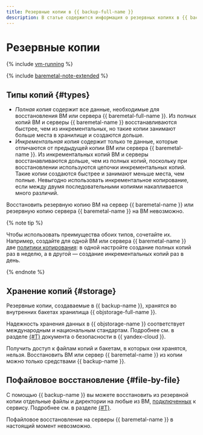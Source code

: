 ```yaml
---
title: Резервные копии в {{ backup-full-name }}
description: В статье содержится информация о резервных копиях в {{ backup-name }}.
---
```


# Резервные копии

{% include [vm-running](../../_includes/backup/vm-running.md) %}

{% include [baremetal-note-extended](../../_includes/backup/baremetal-note-extended.md) %}

## Типы копий {#types}



* _Полная копия_ содержит все данные, необходимые для восстановления ВМ или сервера {{ baremetal-full-name }}. Из полных копий ВМ и серверы {{ baremetal-name }} восстанавливаются быстрее, чем из инкрементальных, но такие копии занимают больше места в хранилище и создаются дольше.
* _Инкрементальная копия_ содержит только те данные, которые отличаются от предыдущей копии ВМ или сервера {{ baremetal-name }}. Из инкрементальных копий ВМ и серверы восстанавливаются дольше, чем из полных копий, поскольку при восстановлении используются цепочки инкрементальных копий. Такие копии создаются быстрее и занимают меньше места, чем полные. Невыгодно использовать инкрементальное копирование, если между двумя последовательными копиями накапливается много различий.

Восстановить резервную копию ВМ на сервер {{ baremetal-name }} или резервную копию сервера {{ baremetal-name }} на ВМ невозможно.

{% note tip %}

Чтобы использовать преимущества обоих типов, сочетайте их. Например, создайте для одной ВМ или сервера {{ baremetal-name }} две [политики копирования](policy.md): в одной настройте создание полных копий раз в неделю, а в другой — создание инкрементальных копий раз в день.

{% endnote %}

## Хранение копий {#storage}

Резервные копии, создаваемые в {{ backup-name }}, хранятся во внутренних бакетах хранилища {{ objstorage-full-name }}. 

Надежность хранения данных в {{ objstorage-name }} соответствует международным и национальным стандартам. Подробнее см. в разделе [{#T}](../../security/conform.md) документа о безопасности в {{ yandex-cloud }}.

Получить доступ к файлам копий и бакетам, в которых они хранятся, нельзя. Восстановить ВМ или сервер {{ baremetal-name }} из копии можно только средствами {{ backup-name }}.

## Пофайловое восстановление {#file-by-file}

C помощью {{ backup-name }} вы можете восстановить из резервной копии отдельные файлы и директории на любые из ВМ, [подключенных](vm-connection.md) к сервису. Подробнее см. в разделе [{#T}](../operations/backup-vm/recover-file-by-file.md).

Пофайловое восстановление на серверы {{ baremetal-name }} в настоящий момент невозможно.